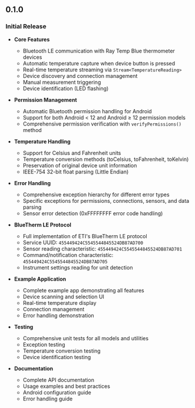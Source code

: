 ## 0.1.0

### Initial Release

* **Core Features**
  * Bluetooth LE communication with Ray Temp Blue thermometer devices
  * Automatic temperature capture when device button is pressed
  * Real-time temperature streaming via `Stream<TemperatureReading>`
  * Device discovery and connection management
  * Manual measurement triggering
  * Device identification (LED flashing)

* **Permission Management**
  * Automatic Bluetooth permission handling for Android
  * Support for both Android < 12 and Android ≥ 12 permission models
  * Comprehensive permission verification with `verifyPermissions()` method

* **Temperature Handling**
  * Support for Celsius and Fahrenheit units
  * Temperature conversion methods (toCelsius, toFahrenheit, toKelvin)
  * Preservation of original device unit information
  * IEEE-754 32-bit float parsing (Little Endian)

* **Error Handling**
  * Comprehensive exception hierarchy for different error types
  * Specific exceptions for permissions, connections, sensors, and data parsing
  * Sensor error detection (0xFFFFFFFF error code handling)

* **BlueTherm LE Protocol**
  * Full implementation of ETI's BlueTherm LE protocol
  * Service UUID: `455449424C5545544845524DB87AD700`
  * Sensor reading characteristic: `455449424C5545544845524DB87AD701`
  * Command/notification characteristic: `455449424C5545544845524DB87AD705`
  * Instrument settings reading for unit detection

* **Example Application**
  * Complete example app demonstrating all features
  * Device scanning and selection UI
  * Real-time temperature display
  * Connection management
  * Error handling demonstration

* **Testing**
  * Comprehensive unit tests for all models and utilities
  * Exception testing
  * Temperature conversion testing
  * Device identification testing

* **Documentation**
  * Complete API documentation
  * Usage examples and best practices
  * Android configuration guide
  * Error handling guide
